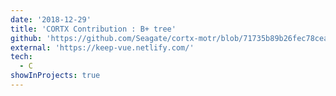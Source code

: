 ```yaml
---
date: '2018-12-29'
title: 'CORTX Contribution : B+ tree'
github: 'https://github.com/Seagate/cortx-motr/blob/71735b89b26fec78cea0f5fb43dadd964486fff5/be/btree.c'
external: 'https://keep-vue.netlify.com/'
tech:
  - C
showInProjects: true
---
```

